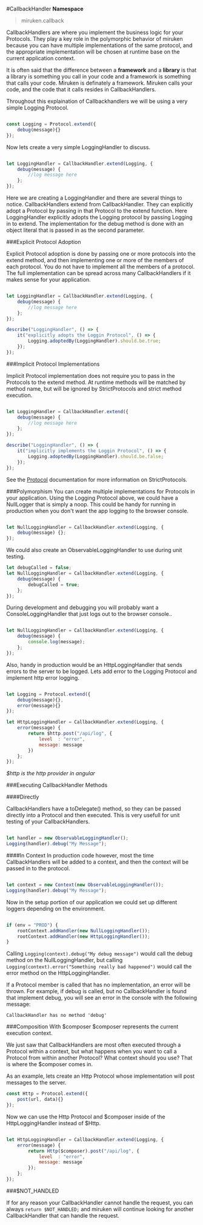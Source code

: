 #CallbackHandler
**Namespace**
>miruken.callback 

CallbackHandlers are where you implement the business logic for your Protocols.
They play a key role in the polymorphic behavior of miruken because 
you can have multiple implementations of the same protocol, and the appropriate implementation will be chosen at runtime base on
the current application context.

It is often said that the difference between a **framework** and a **library** is that a library is something you call in your code and a framework
is something that calls your code.  Miruken is definately a framework.  Miruken calls your code, and the code that it calls resides in 
CallbackHandlers.

Throughout this explaination of Callbackhandlers we will be using a very simple Logging Protocol.

```Javascript

const Logging = Protocol.extend({ 
    debug(message){}
});

```

Now lets create a very simple LoggingHandler to discuss.
 
```Javascript

let LoggingHandler = CallbackHandler.extend(Logging, {
    debug(message) {
        //log message here 
    };
});

```

Here we are creating a LoggingHandler and there are several things to notice.  CallbackHandlers extend from CallbackHandler.
They can explicitly adopt a Protocol by passing in that Protocol to the extend function. Here LoggingHandler explicitly 
adopts the Logging protocol by passing Logging in to extend. The implementation for the debug method is done with an object
literal that is passed in as the second parameter. 

###Explicit Protocol Adoption

Explicit Protocol adoption is done by passing one or more protocols into the extend method, and then implementing
one or more of the members of each protocol. You do not have to implement all the members of a protocol.  The full
implementation can be spread across many CallbackHandlers if it makes sense for your application.

```Javascript

let LoggingHandler = CallbackHandler.extend(Logging, {
    debug(message) {
        //log message here 
    };
});

describe("LoggingHandler", () => {
    it("explicitly adopts the Loggin Protocol", () => {
        Logging.adoptedBy(LoggingHandler).should.be.true;
    });
});

```
###Implicit Protocol Implementations

Implicit Protocol implementation does not require you to pass in the Protocols to the extend method.
At runtime methods will be matched by method name, but will be ignored by StrictProtocols and strict method execution.

```Javascript

let LoggingHandler = CallbackHandler.extend({
    debug(message) {
        //log message here 
    };
});

describe("LoggingHandler", () => {
    it("implicitly implements the Loggin Protocol", () => {
        Logging.adoptedBy(LoggingHandler).should.be.false;
    });
});
```
 
See the [Protocol](Protocol.md) documentation for more information on StrictProtocols.

###Polymorphism
You can create multiple implementations for Protocols in your application.
Using the Logging Protocol above, we could have a NullLogger that is simply a noop.
This could be handy for running in production when you don't want the app logging to the browser console.

```Javascript

let NullLoggingHandler = CallbackHandler.extend(Logging, {
    debug(message) {};
});

```

We could also create an ObservableLoggingHandler to use during unit testing.

```Javascript
let debugCalled = false;
let NullLoggingHandler = CallbackHandler.extend(Logging, {
    debug(message) {
        debugCalled = true; 
    };
});

```
 
During development and debugging you will probably want a ConsoleLoggingHandler that just
logs out to the browser console..

```Javascript

let NullLoggingHandler = CallbackHandler.extend(Logging, {
    debug(message) {
        console.log(message);
    };
});

```

Also, handy in production would be an HttpLoggingHandler that sends errors to the server to be logged.
Lets add error to the Logging Protocol and implement http error logging. 

```Javascript

let Logging = Protocol.extend({
    debug(message){},
    error(message){}
});

let HttpLoggingHandler = CallbackHandler.extend(Logging, {
    error(message) {
        return $http.post("/api/log", {
            level  : "error",
            message: message
        })
    };
});

```
*$http is the http provider in angular*

###Executing CallbackHandler Methods


####Directly

CallbackHandlers have a toDelegate() method, so they can be passed directly into a Protocol and then executed.
This is very usefull for unit testing of your CallbackHandlers.

```JavaScript

let handler = new ObservableLoggingHandler();
Logging(handler).debug("My Message");

```


####In Context
In production code however, most the time CallbackHandlers will be added to a context, and then
the context will be passed in to the protocol. 

```JavaScript

let context = new Context(new ObservableLoggingHandler());
Logging(handler).debug("My Message");

```

Now in the setup portion of our application we could set up different loggers depending on the environment.

```JavaScript

if (env = "PROD") {
    rootContext.addHandler(new NullLoggingHandler());
    rootContext.addHandler(new HttpLoggingHandler());
}

```

Calling `Logging(context).debug("My debug message")` would call the debug method on the NullLoggingHandler, but calling
`Logging(context).error("Something really bad happened")` would call the error method on the HttpLoggingHandler.

If a Protocol member is called that has no implementation, an error will be thrown. 
For example, if debug is called, but no CallbackHandler is found that implement debug, you will see an error in the console with the following message:

```
CallbackHandler has no method 'debug'
```

###Composition With $composer
$composer represents the current execution context.

We just saw that CallbackHandlers are most often executed through a Protocol within a context, but what happens 
when you want to call a Protocol from within another Protocol? What context should you use? That is where the $composer comes in.  

As an example, lets create an Http Protocol whose implementation will post messages to the server.

```JavaScript
const Http = Protocol.extend({
    post(url, data){}
});

```

Now we can use the Http Protocol and $composer inside of the HttpLoggingHandler instead of $Http.

```Javascript

let HttpLoggingHandler = CallbackHandler.extend(Logging, {
    error(message) {
        return Http($composer).post("/api/log", {
            level  : "error",
            message: message
        });
    };
});


```

###$NOT_HANDLED

If for any reason your CallbackHandler cannot handle the request, you can always `return $NOT_HANDLED;`
and miruken will continue looking for another CallbackHandler that can handle the request. 
